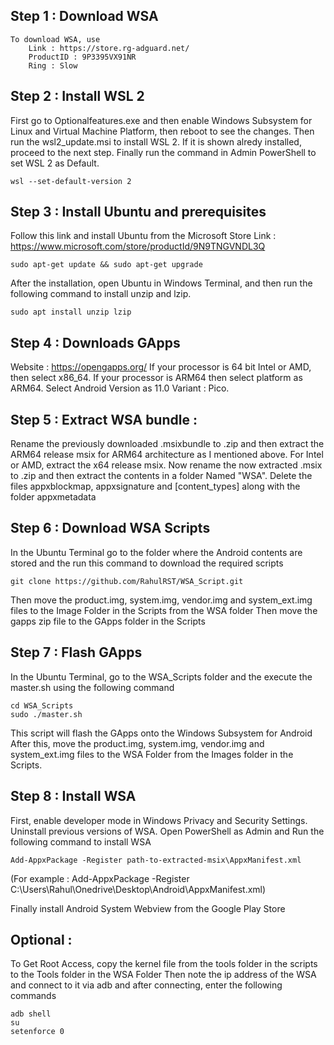 ## Step 1 : Download WSA
	To download WSA, use
		Link : https://store.rg-adguard.net/
		ProductID : 9P3395VX91NR
		Ring : Slow

## Step 2 : Install WSL 2
First go to Optionalfeatures.exe and then enable Windows Subsystem for Linux
and Virtual Machine Platform, then reboot to see the changes.
Then run the wsl2_update.msi to install WSL 2.
If it is shown alredy installed, proceed to the next step.
Finally run the command in Admin PowerShell to set WSL 2 as Default.
	
	wsl --set-default-version 2

## Step 3 : Install Ubuntu and prerequisites
	
Follow this link and install Ubuntu from the Microsoft Store
Link : https://www.microsoft.com/store/productId/9N9TNGVNDL3Q
	
	sudo apt-get update && sudo apt-get upgrade
	
After the installation, open Ubuntu in Windows Terminal, and then run
the following command to install unzip and lzip.

	sudo apt install unzip lzip

## Step 4 : Downloads GApps
Website : https://opengapps.org/
	If your processor is 64 bit Intel or AMD, then select x86_64.
	If your processor is ARM64 then select platform as ARM64.
	Select Android Version as 11.0
	Variant : Pico.

## Step 5 : Extract WSA bundle :
Rename the previously downloaded .msixbundle to .zip and
then extract the ARM64 release msix for ARM64 architecture as I mentioned above.
For Intel or AMD, extract the x64 release msix.
	Now rename the now extracted .msix to .zip and then extract
the contents in a folder Named "WSA".
	Delete the files appxblockmap, appxsignature and [content_types] 
along with the folder appxmetadata

## Step 6 : Download WSA Scripts
In the Ubuntu Terminal go to the folder where the Android contents
are stored and the run this command to download the required scripts
	
	git clone https://github.com/RahulRST/WSA_Script.git
	
Then move the product.img, system.img, vendor.img and system_ext.img
files to the Image Folder in the Scripts from the WSA folder
Then move the gapps zip file to the GApps folder in the Scripts

## Step 7 : Flash GApps
In the Ubuntu Terminal, go to the WSA_Scripts folder and the execute 
the master.sh using the following command

	cd WSA_Scripts
	sudo ./master.sh
	
This script will flash the GApps onto the Windows Subsystem for Android
After this, move the product.img, system.img, vendor.img and system_ext.img
files to the WSA Folder from the Images folder in the Scripts.

## Step 8 : Install WSA
First, enable developer mode in Windows Privacy and Security Settings.
Uninstall previous versions of WSA.
Open PowerShell as Admin and Run the following command to install WSA
	
	Add-AppxPackage -Register path-to-extracted-msix\AppxManifest.xml
(For example : Add-AppxPackage -Register C:\Users\Rahul\Onedrive\Desktop\Android\AppxManifest.xml)

Finally install Android System Webview from the Google Play Store


## Optional : 
To Get Root Access, copy the kernel file from the tools folder in the scripts
to the Tools folder in the WSA Folder
Then note the ip address of the WSA and connect to it via adb and after connecting,
enter the following commands
	
	adb shell
	su
	setenforce 0
